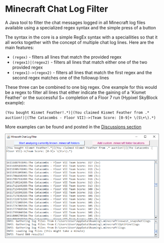 # Minecraft Chat Log Filter
A Java tool to filter the chat messages logged in all Minecraft log files available using a specialized regex syntax and the simple press of a button

The syntax in the core is a simple RegEx syntax with a speciallities so that it all works together with the concept of multiple chat log lines. Here are the main features:
- `(regex)` - filters all lines that match the provided regex
- `(regex1)|(regex2)` - filters all lines that match either one of the two provided regex
- `(regex1)->(regex2)` - filters all lines that match the first regex and the second regex matches one of the followup lines

These three can be combined to one big regex. One example for this would be a regex to filter all lines that either indicate the gaining of a 'Kismet Feather' or the successful S+ completion of a Floor 7 run (Hypixel SkyBlock example):

`(You bought Kismet Feather!.*)|(You claimed Kismet Feather from .* auction!)|(The Catacombs - Floor VII)->(Team Score: [0-9]+ \(S\+\).*)`

More examples can be found and posted in the [Discussions section](https://github.com/doej1367/MinecraftChatLogFilter/discussions/categories/regex-examples)

![MinecraftChatSearch](screenshots/screenshot01.png)

